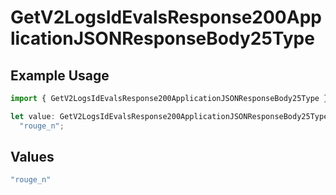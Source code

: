 # GetV2LogsIdEvalsResponse200ApplicationJSONResponseBody25Type

## Example Usage

```typescript
import { GetV2LogsIdEvalsResponse200ApplicationJSONResponseBody25Type } from "orq-poc-typescript-multi-env-version/models/operations";

let value: GetV2LogsIdEvalsResponse200ApplicationJSONResponseBody25Type =
  "rouge_n";
```

## Values

```typescript
"rouge_n"
```